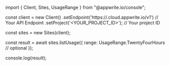 import { Client, Sites, UsageRange } from "@appwrite.io/console";

const client = new Client()
    .setEndpoint('https://<REGION>.cloud.appwrite.io/v1') // Your API Endpoint
    .setProject('<YOUR_PROJECT_ID>'); // Your project ID

const sites = new Sites(client);

const result = await sites.listUsage({
    range: UsageRange.TwentyFourHours // optional
});

console.log(result);
